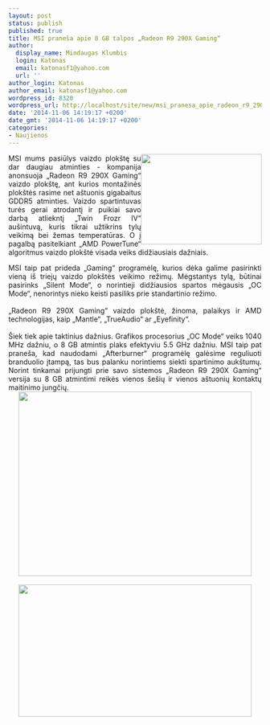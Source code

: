 ```yaml
---
layout: post
status: publish
published: true
title: MSI praneša apie 8 GB talpos „Radeon R9 290X Gaming“
author:
  display_name: Mindaugas Klumbis
  login: Katonas
  email: katonasf1@yahoo.com
  url: ''
author_login: Katonas
author_email: katonasf1@yahoo.com
wordpress_id: 8320
wordpress_url: http://localhost/site/new/msi_pranesa_apie_radeon_r9_290x_gaming_8gb/
date: '2014-11-06 14:19:17 +0200'
date_gmt: '2014-11-06 14:19:17 +0200'
categories:
- Naujienos
---
```

<p style="text-align: justify;">
	<a href="http://technews.lt/userfiles/19e.jpg"><img alt="" src="http://technews.lt/userfiles/19e.jpg" style="width: 240px; height: 180px; float: right;" /></a> MSI mums pasiūlys vaizdo plok&scaron;tę su dar daugiau atminties - kompanija anonsuoja &bdquo;Radeon R9 290X Gaming&ldquo; vaizdo plok&scaron;tę, ant kurios montažinės plok&scaron;tės rasime net a&scaron;tuonis gigabaitus GDDR5 atminties. Vaizdo spartintuvas turės gerai atrodantį ir puikiai savo darbą atliekntį &bdquo;Twin Frozr IV&ldquo; au&scaron;intuvą, kuris tikrai užtikrins tylų veikimą bei žemas temperatūras. O į pagalbą pasitelkiant &bdquo;AMD PowerTune&ldquo; algoritmus vaizdo plok&scaron;tė visada veiks didžiausiais dažniais.</p>
<div style="text-align: justify;">
	MSI taip pat prideda &bdquo;Gaming&ldquo; programėlę, kurios dėka galime pasirinkti vieną i&scaron; triejų vaizdo plok&scaron;tės veikimo režimų. Mėgstantys tylą, būtinai pasirinks &bdquo;Silent Mode&ldquo;, o norintieji didžiausios spartos mėgausis &bdquo;OC Mode&ldquo;, nenorintys nieko keisti pasiliks prie standartinio režimo.</div>
<div style="text-align: justify;">
	&nbsp;</div>
<div style="text-align: justify;">
	&bdquo;Radeon R9 290X Gaming&ldquo; vaizdo plok&scaron;tė, žinoma, palaikys ir AMD technologijas, kaip &bdquo;Mantle&ldquo;, &bdquo;TrueAudio&ldquo; ar &bdquo;Eyefinity&ldquo;.</div>
<div style="text-align: justify;">
	&nbsp;</div>
<div style="text-align: justify;">
	&Scaron;iek tiek apie taktinius dažnius. Grafikos procesorius &bdquo;OC Mode&ldquo; veiks 1040 MHz dažniu, o 8 GB atmintis plaks efektyviu 5.5 GHz dažniu. MSI taip pat prane&scaron;a, kad naudodami &bdquo;Afterburner&ldquo; programėlę galėsime reguliuoti branduolio įtampą, tas bus palanku norintiems siekti spartinimo auk&scaron;tumų. Norint tinkamai prijungti prie savo sistemos &bdquo;Radeon R9 290X Gaming&ldquo; versija su 8 GB atmintimi reikės vienos &scaron;e&scaron;ių ir vienos a&scaron;tuonių kontaktų maitinimo jungčių.</div>
<div style="text-align: center;">
	<a href="http://technews.lt/userfiles/19a.jpg"><img alt="" src="http://technews.lt/userfiles/19a.jpg" style="width: 464px; height: 367px;" /></a></div>
<div style="text-align: center;">
	&nbsp;</div>
<div style="text-align: center;">
	<a href="http://technews.lt/userfiles/19b(1).jpg"><img alt="" src="http://technews.lt/userfiles/19b(1).jpg" style="width: 464px; height: 263px;" /></a></div>
